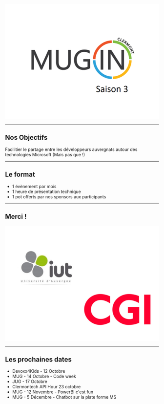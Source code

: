 ![Logo](assets/background.png)

---

## Nos Objectifs 

Facilitier le partage entre les développeurs auvergnats autour des technologies Microsoft (Mais pas que !)

---

## Le format

* 1 évènement par mois
* 1 heure de présentation technique
* 1 pot offerts par nos sponsors aux participants

---

## Merci !

![Logo](assets/sponsors.png)

---

## Les prochaines dates  

* Devoxx4Kids - 12 Octobre 
* MUG - 14 Octobre - Code week
* JUG - 17 Octobre 
* Clermontech API Hour 23 octobre  
* MUG - 12 Novembre - PowerBI c'est fun
* MUG - 5 Décembre - Chatbot sur la plate forme MS



